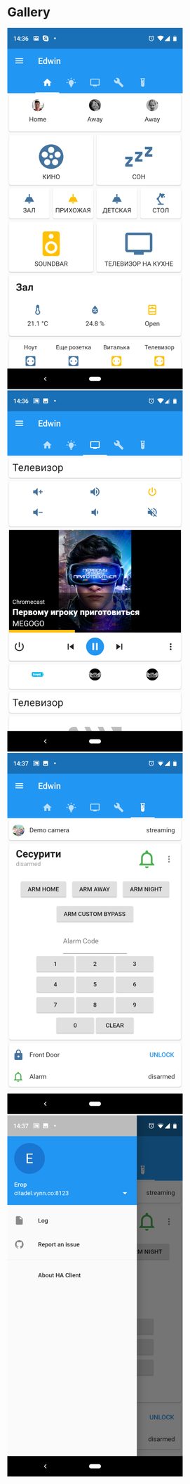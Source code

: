 # Gallery
![](/assets/images/scr_main.png) ![](/assets/images/scr_media.png) ![](/assets/images/scr_alarm.png) ![](/assets/images/scr_menu.png)
